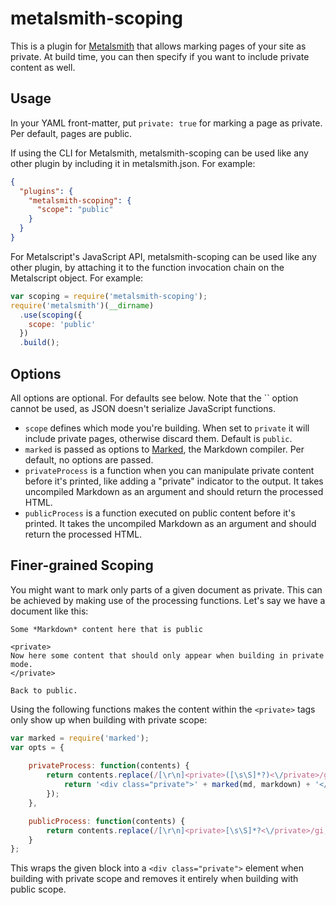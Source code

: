 # metalsmith-scoping

This is a plugin for [Metalsmith](http://metalsmith.io/) that allows marking 
pages of your site as private. At build time, you can then specify if you want 
to include private content as well.

## Usage

In your YAML front-matter, put `private: true` for marking a page as private.
Per default, pages are public.

If using the CLI for Metalsmith, metalsmith-scoping can be used like any other
plugin by including it in metalsmith.json. For example:

```json
{
  "plugins": {
    "metalsmith-scoping": {
      "scope": "public"
    }
  }
}
```

For Metalscript's JavaScript API, metalsmith-scoping can be used like any other
plugin, by attaching it to the function invocation chain on the Metalscript 
object. For example:

```js
var scoping = require('metalsmith-scoping');
require('metalsmith')(__dirname)
  .use(scoping({
    scope: 'public'
  })
  .build();
```

## Options

All options are optional. For defaults see below. Note that the `` option cannot be used, as JSON doesn't serialize JavaScript 
functions.

 - `scope` defines which mode you're building. When set to `private` it will
   include private pages, otherwise discard them. Default is `public`.
 - `marked` is passed as options to [Marked](https://github.com/chjj/marked),
   the Markdown compiler. Per default, no options are passed.
 - `privateProcess` is a function when you can manipulate private content 
   before it's printed, like adding a "private" indicator to the output. It 
   takes uncompiled Markdown as an argument and should return the processed 
   HTML.
 - `publicProcess` is a function executed on public content before it's printed.
   It takes the uncompiled Markdown as an argument and should return the 
   processed HTML.


## Finer-grained Scoping

You might want to mark only parts of a given document as private. This can be
achieved by making use of the processing functions. Let's say we have a 
document like this:

	Some *Markdown* content here that is public

	<private>
	Now here some content that should only appear when building in private 
	mode.
	</private>

	Back to public.

Using the following functions makes the content within the `<private>` tags
only show up when building with private scope:

```js
var marked = require('marked');
var opts = {
	
	privateProcess: function(contents) {
		return contents.replace(/[\r\n]<private>([\s\S]*?)<\/private>/gi, function (match, md) {
			return '<div class="private">' + marked(md, markdown) + '</div>';
		});
	},

	publicProcess: function(contents) {
		return contents.replace(/[\r\n]<private>[\s\S]*?<\/private>/gi, '')
	}
};
```

This wraps the given block into a `<div class="private">` element when building
with private scope and removes it entirely when building with public scope.

